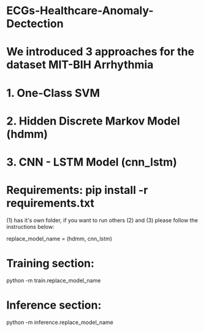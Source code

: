 # ECGs-Healthcare-Anomaly-Dectection

# We introduced 3 approaches for the dataset MIT-BIH Arrhythmia

# 1. One-Class SVM
# 2. Hidden Discrete Markov Model (hdmm)
# 3. CNN - LSTM Model (cnn_lstm)

# Requirements: pip install -r requirements.txt

(1) has it's own folder, if you want to run others (2) and (3) please follow the instructions below:

replace_model_name = (hdmm, cnn_lstm)

# Training section:
python -m train.replace_model_name

# Inference section:
python -m inference.replace_model_name
